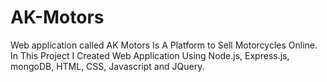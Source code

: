 # AK-Motors
Web application called AK Motors Is A Platform to Sell Motorcycles Online. In This Project I Created Web Application Using Node.js, Express.js, mongoDB, HTML, CSS, Javascript and JQuery.
